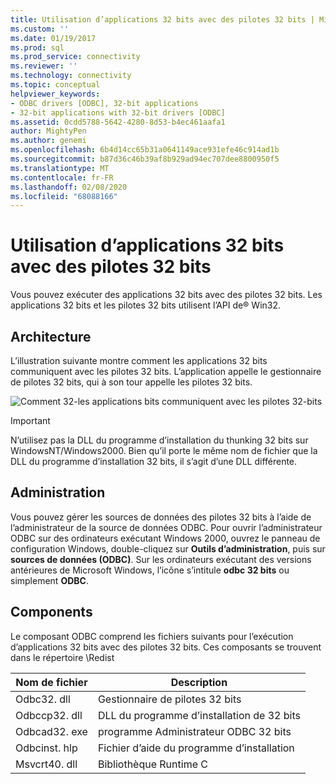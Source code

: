 ```yaml
---
title: Utilisation d’applications 32 bits avec des pilotes 32 bits | Microsoft Docs
ms.custom: ''
ms.date: 01/19/2017
ms.prod: sql
ms.prod_service: connectivity
ms.reviewer: ''
ms.technology: connectivity
ms.topic: conceptual
helpviewer_keywords:
- ODBC drivers [ODBC], 32-bit applications
- 32-bit applications with 32-bit drivers [ODBC]
ms.assetid: 0cdd5788-5642-4280-8d53-b4ec461aafa1
author: MightyPen
ms.author: genemi
ms.openlocfilehash: 6b4d14cc65b31a0641149ace931efe46c914ad1b
ms.sourcegitcommit: b87d36c46b39af8b929ad94ec707dee8800950f5
ms.translationtype: MT
ms.contentlocale: fr-FR
ms.lasthandoff: 02/08/2020
ms.locfileid: "68088166"
---
```

# <a name="using-32-bit-applications-with-32-bit-drivers"></a>Utilisation d’applications 32 bits avec des pilotes 32 bits
Vous pouvez exécuter des applications 32 bits avec des pilotes 32 bits. Les applications 32 bits et les pilotes 32 bits utilisent l’API de® Win32.  
  
## <a name="architecture"></a>Architecture  
 L’illustration suivante montre comment les applications 32 bits communiquent avec les pilotes 32 bits. L’application appelle le gestionnaire de pilotes 32 bits, qui à son tour appelle les pilotes 32 bits.  
  
 ![Comment 32&#45;les applications bits communiquent avec les pilotes 32&#45;bits](../../odbc/microsoft/media/sdka6.gif "sdka6")  
  
> [!IMPORTANT]  
>  N’utilisez pas la DLL du programme d’installation du thunking 32 bits sur WindowsNT/Windows2000. Bien qu’il porte le même nom de fichier que la DLL du programme d’installation 32 bits, il s’agit d’une DLL différente.  
  
## <a name="administration"></a>Administration  
 Vous pouvez gérer les sources de données des pilotes 32 bits à l’aide de l’administrateur de la source de données ODBC. Pour ouvrir l’administrateur ODBC sur des ordinateurs exécutant Windows 2000, ouvrez le panneau de configuration Windows, double-cliquez sur **Outils d’administration**, puis sur **sources de données (ODBC)**. Sur les ordinateurs exécutant des versions antérieures de Microsoft Windows, l’icône s’intitule **odbc 32 bits** ou simplement **ODBC**.  
  
## <a name="components"></a>Components  
 Le composant ODBC comprend les fichiers suivants pour l’exécution d’applications 32 bits avec des pilotes 32 bits. Ces composants se trouvent dans le répertoire \Redist  
  
|Nom de fichier|Description|  
|---------------|-----------------|  
|Odbc32. dll|Gestionnaire de pilotes 32 bits|  
|Odbccp32. dll|DLL du programme d’installation de 32 bits|  
|Odbcad32. exe|programme Administrateur ODBC 32 bits|  
|Odbcinst. hlp|Fichier d’aide du programme d’installation|  
|Msvcrt40. dll|Bibliothèque Runtime C|
